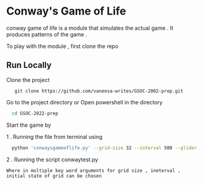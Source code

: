 
# Conway's Game of Life

conway game of life is a module that simulates the actual game .
It produces patterns of the game .

To play with the module , first clone the repo 






## Run Locally

Clone the project

```bashr
   git clone https://github.com/vaneesa-writes/GSOC-2002-prep.git
```

Go to the project directory or Open powershell in the directory

```bash
  cd GSOC-2022-prep
```

Start the game by

1 . Running the file from terminal using

```bash
  python 'conwaysgameoflife.py' --grid-size 32 --interval 500 --glider  --gosper --stable

```

2 . Running the script conwaytest.py 
    
    Where in multiple key word arguments for grid size , ineterval , initial state of grid can be chosen

